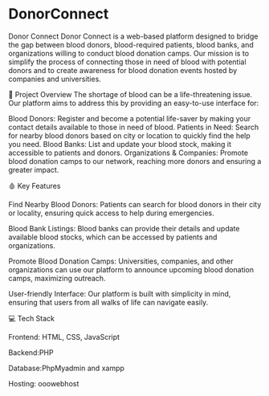 # DonorConnect

Donor Connect
Donor Connect is a web-based platform designed to bridge the gap between blood donors, blood-required patients, blood banks, and organizations willing to conduct blood donation camps. Our mission is to simplify the process of connecting those in need of blood with potential donors and to create awareness for blood donation events hosted by companies and universities.

🌟 Project Overview
The shortage of blood can be a life-threatening issue. Our platform aims to address this by providing an easy-to-use interface for:

Blood Donors: Register and become a potential life-saver by making your contact details available to those in need of blood.
Patients in Need: Search for nearby blood donors based on city or location to quickly find the help you need.
Blood Banks: List and update your blood stock, making it accessible to patients and donors.
Organizations & Companies: Promote blood donation camps to our network, reaching more donors and ensuring a greater impact.

🩸 Key Features

Find Nearby Blood Donors: Patients can search for blood donors in their city or locality, ensuring quick access to help during emergencies.

Blood Bank Listings: Blood banks can provide their details and update available blood stocks, which can be accessed by patients and organizations.

Promote Blood Donation Camps: Universities, companies, and other organizations can use our platform to announce upcoming blood donation camps, maximizing outreach.

User-friendly Interface: Our platform is built with simplicity in mind, ensuring that users from all walks of life can navigate easily.

💻 Tech Stack

Frontend: HTML, CSS, JavaScript

Backend:PHP

Database:PhpMyadmin and xampp

Hosting: ooowebhost
